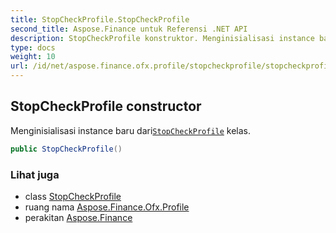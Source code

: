```yaml
---
title: StopCheckProfile.StopCheckProfile
second_title: Aspose.Finance untuk Referensi .NET API
description: StopCheckProfile konstruktor. Menginisialisasi instance baru dariStopCheckProfile kelas.
type: docs
weight: 10
url: /id/net/aspose.finance.ofx.profile/stopcheckprofile/stopcheckprofile/
---
```

## StopCheckProfile constructor

Menginisialisasi instance baru dari[`StopCheckProfile`](../) kelas.

```csharp
public StopCheckProfile()
```

### Lihat juga

* class [StopCheckProfile](../)
* ruang nama [Aspose.Finance.Ofx.Profile](../../stopcheckprofile/)
* perakitan [Aspose.Finance](../../../)



